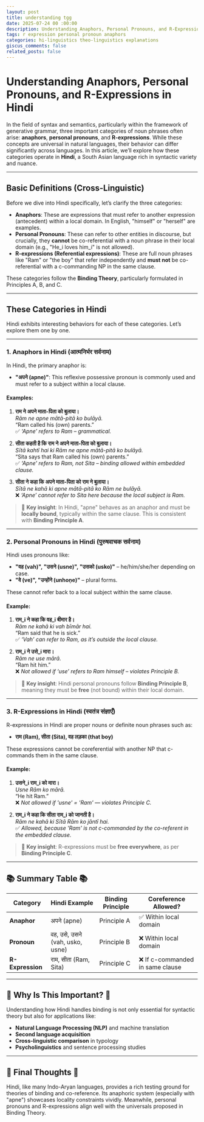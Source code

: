```yaml
---
layout: post
title: understanding tgg
date: 2025-07-24 00 :00:00
description: Understanding Anaphors, Personal Pronouns, and R-Expressions in Hindi
tags: r expression personal pronoun anaphors
categories: hi-linguistics theo-linguistics explanations
giscus_comments: false
related_posts: false
---
```


# Understanding Anaphors, Personal Pronouns, and R-Expressions in Hindi

In the field of syntax and semantics, particularly within the framework of generative grammar, three important categories of noun phrases often arise: **anaphors**, **personal pronouns**, and **R-expressions**. While these concepts are universal in natural languages, their behavior can differ significantly across languages. In this article, we’ll explore how these categories operate in **Hindi**, a South Asian language rich in syntactic variety and nuance.

---

## Basic Definitions (Cross-Linguistic)

Before we dive into Hindi specifically, let’s clarify the three categories:

- **Anaphors**: These are expressions that must refer to another expression (antecedent) within a local domain. In English, "himself" or "herself" are examples.  
- **Personal Pronouns**: These can refer to other entities in discourse, but crucially, they **cannot** be co-referential with a noun phrase in their local domain (e.g., "He\_i loves him\_i" is not allowed).  
- **R-expressions (Referential expressions)**: These are full noun phrases like "Ram" or "the boy" that refer independently and **must not** be co-referential with a c-commanding NP in the same clause.

These categories follow the **Binding Theory**, particularly formulated in Principles A, B, and C.

---

## These Categories in Hindi

Hindi exhibits interesting behaviors for each of these categories. Let’s explore them one by one.

---

### 1. Anaphors in Hindi (आत्मनिर्भर सर्वनाम)

In Hindi, the primary anaphor is:

- **"अपने (apne)"**: This reflexive possessive pronoun is commonly used and must refer to a subject within a local clause.

#### Examples:

1. **राम ने अपने माता-पिता को बुलाया।**  
   *Rām ne apne mātā-pitā ko bulāyā.*  
   “Ram called his (own) parents.”  
   ✅ *‘Apne’ refers to Ram – grammatical.*

2. **सीता कहती है कि राम ने अपने माता-पिता को बुलाया।**  
   *Sītā kahtī hai ki Rām ne apne mātā-pitā ko bulāyā.*  
   “Sita says that Ram called his (own) parents.”  
   ✅ *‘Apne’ refers to Ram, not Sita – binding allowed within embedded clause.*

3. **सीता ने कहा कि अपने माता-पिता को राम ने बुलाया।**  
   *Sītā ne kahā ki apne mātā-pitā ko Rām ne bulāyā.*  
   ❌ *‘Apne’ cannot refer to Sita here because the local subject is Ram.*

> 🧠 **Key insight**: In Hindi, "apne" behaves as an anaphor and must be **locally bound**, typically within the same clause. This is consistent with **Binding Principle A**.

---

### 2. Personal Pronouns in Hindi (पुरुषवाचक सर्वनाम)

Hindi uses pronouns like:

- **"वह (vah)", "उसने (usne)", "उसको (usko)"** – he/him/she/her depending on case.
- **"वे (ve)", "उन्होंने (unhoṇe)"** – plural forms.

These cannot refer back to a local subject within the same clause.

#### Example:

1. **राम\_i ने कहा कि वह\_i बीमार है।**  
   *Rām ne kahā ki vah bīmār hai.*  
   “Ram said that he is sick.”  
   ✅ *‘Vah’ can refer to Ram, as it’s outside the local clause.*

2. **राम\_i ने उसे\_i मारा।**  
   *Rām ne use mārā.*  
   “Ram hit him.”  
   ❌ *Not allowed if ‘use’ refers to Ram himself – violates Principle B.*

> 🧠 **Key insight**: Hindi personal pronouns follow **Binding Principle B**, meaning they must be **free** (not bound) within their local domain.

---

### 3. R-Expressions in Hindi (स्वतंत्र संज्ञाएँ)

R-expressions in Hindi are proper nouns or definite noun phrases such as:

- **राम (Ram), सीता (Sita), वह लड़का (that boy)**

These expressions cannot be coreferential with another NP that c-commands them in the same clause.

#### Example:

1. **उसने\_i राम\_i को मारा।**  
   *Usne Rām ko mārā.*  
   “He hit Ram.”  
   ❌ *Not allowed if 'usne' = 'Ram' — violates Principle C.*

2. **राम\_i ने कहा कि सीता राम\_i को जानती है।**  
   *Rām ne kahā ki Sītā Rām ko jāntī hai.*  
   ✅ *Allowed, because 'Ram' is not c-commanded by the co-referent in the embedded clause.*

> 🧠 **Key insight**: R-expressions must be **free everywhere**, as per **Binding Principle C**.

---




## 📚 Summary Table 📚

| Category         | Hindi Example                         | Binding Principle | Coreference Allowed?          |
|------------------|----------------------------------------|-------------------|-------------------------------|
| **Anaphor**       | अपने (apne)                            | Principle A       | ✅ Within local domain         |
| **Pronoun**       | वह, उसे, उसने (vah, usko, usne)       | Principle B       | ❌ Within local domain         |
| **R-Expression**  | राम, सीता (Ram, Sita)                 | Principle C       | ❌ If c-commanded in same clause |

---

## 🧐 Why Is This Important? 🧐

Understanding how Hindi handles binding is not only essential for syntactic theory but also for applications like:

- **Natural Language Processing (NLP)** and machine translation  
- **Second language acquisition**  
- **Cross-linguistic comparison** in typology  
- **Psycholinguistics** and sentence processing studies  

---

## 🧩 Final Thoughts 🧩

Hindi, like many Indo-Aryan languages, provides a rich testing ground for theories of binding and co-reference. Its anaphoric system (especially with "apne") showcases locality constraints vividly. Meanwhile, personal pronouns and R-expressions align well with the universals proposed in Binding Theory.

